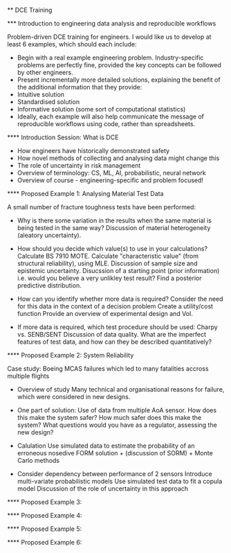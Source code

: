 ** DCE Training

*** Introduction to engineering data analysis and reproducible workflows

Problem-driven DCE training for engineers.
I would like us to develop at least 6 examples, which should each include:
 - Begin with a real example engineering problem. Industry-specific problems are perfectly fine, provided the key concepts can be followed by other engineers.
 - Present incrementally more detailed solutions, explaining the benefit of the additional information that they provide:
 - Intuitive solution
 - Standardised solution
 - Informative solution (some sort of computational statistics)
 - Ideally, each example will also help communicate the message of reproducible workflows using code, rather than spreadsheets.

**** Introduction Session: What is DCE

 - How engineers have historically demonstrated safety
 - How novel methods of collecting and analysing data might change this
 - The role of uncertainty in risk management
 - Overview of terminology: CS, ML, AI, probabilistic, neural network
 - Overview of course - engineering-specific and problem focused!

**** Proposed Example 1: Analysing Material Test Data

A small number of fracture toughness tests have been performed:

 - Why is there some variation in the results when the same material is being tested in the same way?
    Discussion of material heterogeneity (aleatory uncertainty).

 - How should you decide which value(s) to use in your calculations?
    Calculate BS 7910 MOTE.
    Calculate "characteristic value" (from structural reliability), using MLE.
    Discussion of sample size and epistemic uncertainty.
    Disucssion of a starting point (prior information) i.e. would you believe a very unlikley test result?
    Find a posterior predictive distribution.

 - How can you identify whether more data is required?
    Consider the need for this data in the context of a decision problem
    Create a utility/cost function
    Provide an overview of experimental design and VoI.

 - If more data is required, which test procedure should be used: Charpy vs. SENB/SENT
    Discussion of data quality.
    What are the imperfect features of test data, and how can they be described quantitatively?


**** Proposed Example 2: System Reliability

Case study: Boeing MCAS failures which led to many fatalities accross multiple flights

- Overview of study
    Many technical and organisational reasons for failure, which were considered in new designs.

- One part of solution: Use of data from multiple AoA sensor.
    How does this make the system safer?
    How much safer does this make the system?
    What questions would you have as a regulator, assessing the new design?

 - Calulation
    Use simulated data to estimate the probability of an erroneous nosedive
    FORM solution + (discussion of SORM) + Monte Carlo methods

 - Consider dependency between performance of 2 sensors
    Introduce multi-variate probabilistic models
    Use simulated test data to fit a copula model
    Discussion of the role of uncertainty in this approach

**** Proposed Example 3: 

**** Proposed Example 4: 

**** Proposed Example 5: 

**** Proposed Example 6: 